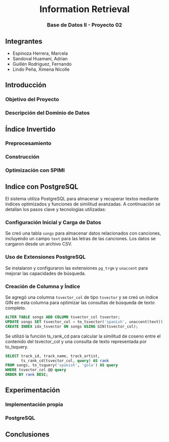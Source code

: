 <a name="readme-top"></a>

<div align="center">
  <a href="https://https://github.com/Sandovl0593/InformationRetrieval">
  </a>
  <h1>Information Retrieval</h1>
</div>
<h3 align="center">Base de Datos II - Proyecto 02</h3>

## Integrantes

- Espinoza Herrera, Marcela
- Sandoval Huamaní, Adrian
- Guillén Rodriguez, Fernando
- Lindo Peña, Ximena Nicolle

## Introducción

### Objetivo del Proyecto

### Descripción del Dominio de Datos

## Índice Invertido

### Preprocesamiento

### Construcción

### Optimización con SPIMI


## Indice con PostgreSQL


El sistema utiliza PostgreSQL para almacenar y recuperar textos mediante índices optimizados y funciones de similitud avanzadas. A continuación se detallan los pasos clave y tecnologías utilizadas:

### Configuración Inicial y Carga de Datos

Se creó una tabla `songs` para almacenar datos relacionados con canciones, incluyendo un campo `text` para las letras de las canciones. Los datos se cargaron desde un archivo CSV.

### Uso de Extensiones PostgreSQL

Se instalaron y configuraron las extensiones `pg_trgm` y `unaccent` para mejorar las capacidades de búsqueda.

### Creación de Columna y Índice

Se agregó una columna `tsvector_col` de tipo `tsvector` y se creó un índice GIN en esta columna para optimizar las consultas de búsqueda de texto completo.


```sql
ALTER TABLE songs ADD COLUMN tsvector_col tsvector;
UPDATE songs SET tsvector_col = to_tsvector('spanish', unaccent(text));
CREATE INDEX idx_tsvector ON songs USING GIN(tsvector_col);
```

Se utilizó la función ts_rank_cd para calcular la similitud de coseno entre el contenido del tsvector_col y una consulta de texto representada por to_tsquery.
```sql
SELECT track_id, track_name, track_artist,
       ts_rank_cd(tsvector_col, query) AS rank
FROM songs, to_tsquery('spanish', 'gola') AS query
WHERE tsvector_col @@ query
ORDER BY rank DESC;
```

## Experimentación

### Implementación propia

### PostgreSQL

## Conclusiones
